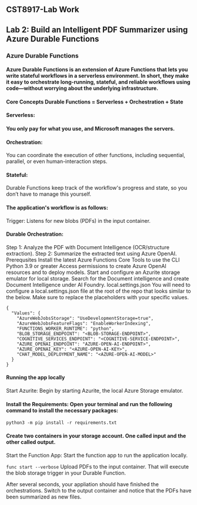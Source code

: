 ## CST8917-Lab Work
## Lab 2: Build an Intelligent PDF Summarizer using Azure Durable Functions
### Azure Durable Functions
#### Azure Durable Functions is an extension of Azure Functions that lets you write stateful workflows in a serverless environment. In short, they make it easy to orchestrate long-running, stateful, and reliable workflows using code—without worrying about the underlying infrastructure.

#### Core Concepts Durable Functions = Serverless + Orchestration + State

#### Serverless: 
#### You only pay for what you use, and Microsoft manages the servers.

#### Orchestration: 
You can coordinate the execution of other functions, including sequential, parallel, or even human-interaction steps.

#### Stateful:
 Durable Functions keep track of the workflow's progress and state, so you don’t have to manage this yourself.

#### The application's workflow is as follows:

Trigger: Listens for new blobs (PDFs) in the input container.

#### Durable Orchestration:

Step 1: Analyze the PDF with Document Intelligence (OCR/structure extraction).
Step 2: Summarize the extracted text using Azure OpenAI.
Prerequsites
Install the latest Azure Functions Core Tools to use the CLI
Python 3.9 or greater
Access permissions to create Azure OpenAI resources and to deploy models.
Start and configure an Azurite storage emulator for local storage.
Search for the Document intelligence and create Document Intelligence under AI Foundry.
local.settings.json
You will need to configure a local.settings.json file at the root of the repo that looks similar to the below. Make sure to replace the placeholders with your specific values.
```
{
  "Values": {
    "AzureWebJobsStorage": "UseDevelopmentStorage=true",
    "AzureWebJobsFeatureFlags": "EnableWorkerIndexing",
    "FUNCTIONS_WORKER_RUNTIME": "python",
    "BLOB_STORAGE_ENDPOINT": "<BLOB-STORAGE-ENDPOINT>",
    "COGNITIVE_SERVICES_ENDPOINT": "<COGNITIVE-SERVICE-ENDPOINT>",
    "AZURE_OPENAI_ENDPOINT": "AZURE-OPEN-AI-ENDPOINT>",
    "AZURE_OPENAI_KEY": "<AZURE-OPEN-AI-KEY>",
    "CHAT_MODEL_DEPLOYMENT_NAME": "<AZURE-OPEN-AI-MODEL>"
  }
}
```
#### Running the app locally
Start Azurite: Begin by starting Azurite, the local Azure Storage emulator.

#### Install the Requirements: Open your terminal and run the following command to install the necessary packages:

```python3 -m pip install -r requirements.txt```
#### Create two containers in your storage account. One called input and the other called output.

Start the Function App: Start the function app to run the application locally.

``` func start --verbose ```
Upload PDFs to the input container. That will execute the blob storage trigger in your Durable Function.

After several seconds, your appliation should have finished the orchestrations. Switch to the output container and notice that the PDFs have been summarized as new files.